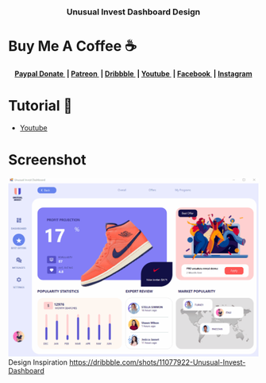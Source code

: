 


<h3 align="center">
Unusual Invest Dashboard Design</h3>

# Buy Me A Coffee ☕
<p align="center">
	<b>
		<a href="https://www.paypal.me/am523">
			Paypal Donate
		</a>&nbsp;|
		<a href="https://www.patreon.com/user/creators?u=43122521">
			Patreon
		</a>&nbsp;|
		<a href="https://dribbble.com/am523_">
			Dribbble
		</a>&nbsp;|
		<a href="https://www.youtube.com/channel/UCwI8AQlBewsdxbyk2r4n9CQ">
			Youtube
		</a>&nbsp;|
		<a href="https://web.facebook.com/project523">
			Facebook
		</a>&nbsp;|
		<a href="https://www.instagram.com/0x0000523am/">
			Instagram
		</a>
	</b>
  </p>
  


# Tutorial 📸
- <a href="https://youtu.be/ypgV-EsfUiQ">
			Youtube
		</a> 

# Screenshot
![splashscreen](https://raw.githubusercontent.com/am-523/Unusual-Invest-Dashboard-Design/main/Unusual%20Invest%20Dashboard/Video.gif)
Design Inspiration https://dribbble.com/shots/11077922-Unusual-Invest-Dashboard

